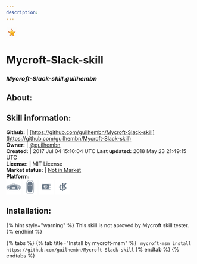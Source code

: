 ```yaml
---
description: 
---
```


![](../.gitbook/assets/star.png)  
# Mycroft-Slack-skill  
### _Mycroft-Slack-skill.guilhembn_  
## About:  


## Skill information:  
**Github:** | [https://github.com/guilhembn/Mycroft-Slack-skill](https://github.com/guilhembn/Mycroft-Slack-skill)  
**Owner:** | [@guilhembn](https://github.com/guilhembn)  
**Created:** | 2017 Jul 04 15:10:04 UTC  **Last updated:** 2018 May 23 21:49:15 UTC  
**License:** | MIT License  
**Market status:** | [Not in Market](https://market.mycroft.ai/skill/)  
**Platform:**  
 ![Mark I](../.gitbook/assets/mark-1-icon.png)  ![Mark II](../.gitbook/assets/mark-2-icon.png)  ![Picroft](../.gitbook/assets/picroft-icon.png)  ![plasmoid](../.gitbook/assets/kde.png)   
## Installation:  
{% hint style="warning" %}
This skill is not aproved by Mycroft skill tester.
{% endhint %}
    
{% tabs %}
{% tab title="Install by mycroft-msm" %}
``` mycroft-msm install https://github.com/guilhembn/Mycroft-Slack-skill```
{% endtab %}
  {% endtabs %}
  